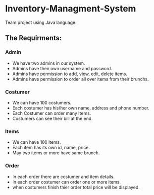 # Inventory-Managment-System
Team project using Java language.
## **The Requirments:**

### Admin

- We have two admins in our system.
- Admins have their own username and password.
- Admins have permission to add, view, edit, delete items.
- Admins have permission to order all over items from their brunchs.

### Costumer  

- We can have 100 costumers.
- Each costumer has his/her own name, address and phone number.
- Each Costumer can order many Items.
- Costumers can see their bill at the end.

### Items

- We can have 100 items.
- Each item has its own id, name, price.
- May two items or more have same brunch.

### Order

- In each order there are costumer and item details.
- In each order costumer can order one or more items.
- when costumers finish thier order total price will be displayed.  


